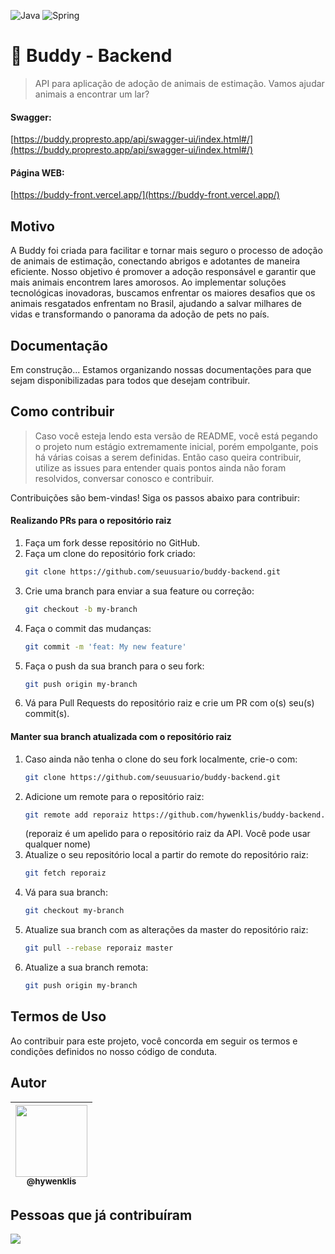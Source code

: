 ![Java](https://img.shields.io/badge/java-%23ED8B00.svg?style=for-the-badge&logo=openjdk&logoColor=white) ![Spring](https://img.shields.io/badge/spring-%236DB33F.svg?style=for-the-badge&logo=spring&logoColor=white)

# 🐾 Buddy - Backend

> API para aplicação de adoção de animais de estimação. Vamos ajudar animais a encontrar um lar?

#### Swagger:

[https://buddy.propresto.app/api/swagger-ui/index.html#/](https://buddy.propresto.app/api/swagger-ui/index.html#/)

#### Página WEB:

[https://buddy-front.vercel.app/](https://buddy-front.vercel.app/)

## Motivo

A Buddy foi criada para facilitar e tornar mais seguro o processo de adoção de animais de estimação, conectando abrigos e adotantes de maneira eficiente. Nosso objetivo é promover a adoção responsável e garantir que mais animais encontrem lares amorosos. Ao implementar soluções tecnológicas inovadoras, buscamos enfrentar os maiores desafios que os animais resgatados enfrentam no Brasil, ajudando a salvar milhares de vidas e transformando o panorama da adoção de pets no país.

## Documentação

Em construção... Estamos organizando nossas documentações para que sejam disponibilizadas para todos que desejam contribuir.

## Como contribuir

> Caso você esteja lendo esta versão de README, você está pegando o projeto num estágio extremamente inicial, porém empolgante, pois há várias coisas a serem definidas. Então caso queira contribuir, utilize as issues para entender quais pontos ainda não foram resolvidos, conversar conosco e contribuir.

Contribuições são bem-vindas! Siga os passos abaixo para contribuir:

#### Realizando PRs para o repositório raiz

1. Faça um fork desse repositório no GitHub.
2. Faça um clone do repositório fork criado:
    ```sh
    git clone https://github.com/seuusuario/buddy-backend.git
    ```
3. Crie uma branch para enviar a sua feature ou correção:
    ```sh
    git checkout -b my-branch
    ```
4. Faça o commit das mudanças:
    ```sh
    git commit -m 'feat: My new feature'
    ```
5. Faça o push da sua branch para o seu fork:
    ```sh
    git push origin my-branch
    ```
6. Vá para Pull Requests do repositório raiz e crie um PR com o(s) seu(s) commit(s).

#### Manter sua branch atualizada com o repositório raiz

1. Caso ainda não tenha o clone do seu fork localmente, crie-o com:
    ```sh
    git clone https://github.com/seuusuario/buddy-backend.git
    ```
2. Adicione um remote para o repositório raiz:
    ```sh
    git remote add reporaiz https://github.com/hywenklis/buddy-backend.git
    ```
   (reporaiz é um apelido para o repositório raiz da API. Você pode usar qualquer nome)
3. Atualize o seu repositório local a partir do remote do repositório raiz:
    ```sh
    git fetch reporaiz
    ```
4. Vá para sua branch:
    ```sh
    git checkout my-branch
    ```
5. Atualize sua branch com as alterações da master do repositório raiz:
    ```sh
    git pull --rebase reporaiz master
    ```
6. Atualize a sua branch remota:
    ```sh
    git push origin my-branch
    ```

## Termos de Uso

Ao contribuir para este projeto, você concorda em seguir os termos e condições definidos no nosso código de conduta.

## Autor

| [<img src="https://github.com/hywenklis.png?size=115" width=115><br><sub>@hywenklis</sub>](https://github.com/hywenklis) |
|:------------------------------------------------------------------------------------------------------------------------:|

## Pessoas que já contribuíram

<a href="https://github.com/hywenklis/buddy-backend/graphs/contributors"><img src="https://contrib.rocks/image?repo=hywenklis/buddy-backend" /></a>

